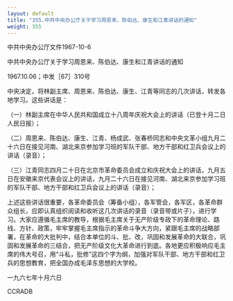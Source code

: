 ```yaml
---
layout: default
title: "355.中共中央办公厅关于学习周恩来、陈伯达、康生和江青讲话的通知"
weight: 355
---
```


中共中央办公厅文件1967-10-6

中共中央办公厅关于学习周恩来、陈伯达、康生和江青讲话的通知

1967.10.06；中发［67］310号

中央决定，将林副主席、周恩来、陈伯达、康生、江青等同志的几次讲话，转发各地学习。这些讲话是：

（一）林副主席在中华人民共和国成立十八周年庆祝大会上的讲话（已登十月二日人民日报）；

（二）周恩来、陈伯达、康生、江青、杨成武、张春桥同志和中央文革小组九月二十六日在接见河南、湖北来京参加学习班的军队干部、地方干部和红卫兵会议上的讲话（录音）；

（三）江青同志四月二十日在北京市革命委员会成立和庆祝大会上的讲话，九月五日在安徽来京代表会议上的讲话，九月二十六日在接见河南、湖北来京参加学习班的军队干部、地方干部和红卫兵会议上的讲话（录音）；

上述这些讲话很重要，各革命委员会（筹备小组），各军管会，各军区，各革命群众组长，应即认真组织阅读和收听这几次讲话的录音（录音带或片子），进行学习。大家应遵循毛主席的教导，根据毛主席关于无产阶级专政下的革命理论、路线、方针、政策，牢牢掌握毛主席指示的革命斗争大方向，紧跟毛主席的战略部署，在革命的大批判中，结合本单位的斗、批、改，巩固和发展革命的大联合，巩固和发展革命的三结合，把无产阶级文化大革命进行到底。各地更应积极响应毛主席的伟大号召，用“斗私，批修”这四个字为纲，加强对军队干部、地方干部和红卫兵的思想教育，把全国办成毛泽东思想的大学校。

一九六七年十月六日

CCRADB

